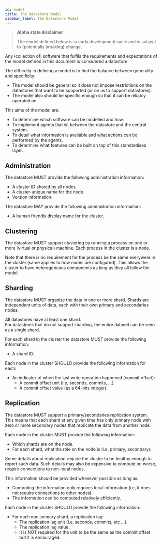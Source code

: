 ```yaml
---
id: model
title: The Datastore Model
sidebar_label: The Datastore Model
---
```


<blockquote class="warning">

**Alpha state disclaimer**

The model defined below is in early development cycle
and is subject to (potentially breaking) change.

</blockquote>

Any (collection of) software that fulfils the requirements and expectations
of the model defined in this document is considered a datastore.

The difficulty in defining a model is to find the balance
between generality and specificity:

  * The model should be general so it does not impose restrictions on the
    datastores that want to be supported (or on us to support datastores).
  * The model also should be specific enough so that it can be reliably operated on.

This aims of the model are:

  * To determine which software can be modelled and how.
  * To implement agents that sit between the datastore and the central system.
  * To detail what information is available and what actions can be performed by the agents.
  * To determine what features can be built on top of this standardised layer.


## Administration
The datastore MUST provide the following administration information:

  * A cluster ID shared by all nodes.
  * A cluster-unique name for the node.
  * Version information.

The datastore MAY provide the following administration information:

  * A human friendly display name for the cluster.


## Clustering
The datastore MUST support clustering by running a process on one or more (virtual or physical)
machine.
Each process in the cluster is a node.

Note that there is no requirement for the process be the same everywere in the cluster
(same applies to how nodes are configured).
This allows the cluster to have heterogeneous components as long as they all follow the model.


## Sharding
The datastore MUST organize the data in one or more shard.
Shards are independent units of data, each with their own primary and secondaries nodes.

All datastores have at least one shard.  
For datastores that do not support sharding, the entire dataset can be seen as a single shard.

For each shard in the cluster the datastore MUST provide the following information:

  * A shard ID.

Each node in the cluster SHOULD provide the following information for each:

  * An indicator of when the last write operation happened (commit offset):
    * A commit offset unit (i.e, seconds, commits, ...).
    * A commit offset value (as a 64-bits integer).


## Replication
The datastore MUST support a primary/secondaries replication system.
This means that each shard at any given time has only primary node with zero or more
secondary nodes that replicate the data from another node.

Each node in the cluster MUST provide the following information:

  * Which shards are on the node.
  * For each shard, what the role on the node is (i.e, primary, secondary).

Some details about replication require the cluster to be healthy enough to report such data.
Such details may also be expensive to compute or, worse, require connections to non-local nodes.

This information should be provided whenever possible as long as:

  * Computing the information only requires local information
    (i.e, it does not require connections to other nodes).
  * The information can be computed relatively efficiently.

Each node in the cluster SHOULD provide the following information:

  * For each non-primary shard, a replication lag:
    * The replication lag unit (i.e, seconds, commits, etc ...).
    * The replication lag value.
    * It is NOT required for the unit to be the same as the commit offset but it is encouraged.
